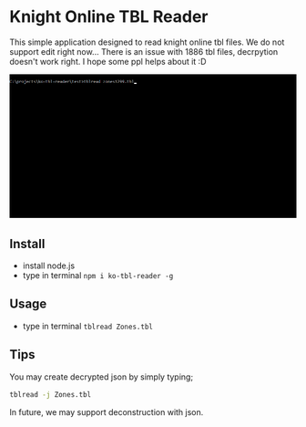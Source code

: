 Knight Online TBL Reader
==============================
This simple application designed to read knight online tbl files. We do not support edit right now... There is an issue with 1886 tbl files, decrpytion doesn't work right. I hope some ppl helps about it :D

![](doc/cmd.gif)

Install
----------------
* install node.js
* type in terminal `npm i ko-tbl-reader -g`

Usage
-----------------
* type in terminal `tblread Zones.tbl`


Tips
----------------

You may create decrypted json by simply typing;

```sh
tblread -j Zones.tbl
```

In future, we may support deconstruction with json.
